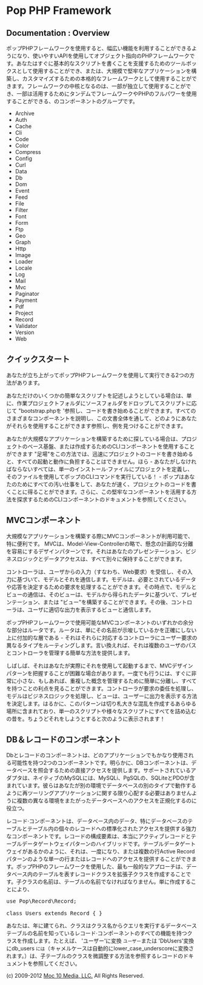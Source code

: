 Pop PHP Framework
=================

Documentation : Overview
------------------------

ポップPHPフレームワークを使用すると、幅広い機能を利用することができるようになり、使いやすいAPIを使用してオブジェクト指向のPHPフレームワークです。あなたはすぐに基本的なスクリプトを書くことを支援するためのツールボックスとして使用することができ、または、大規模で堅牢なアプリケーションを構築し、カスタマイズするための本格的なフレームワークとして使用することができます。フレームワークの中核となるのは、一部が独立して使用することができ、一部は活用するためにタンデムでフレームワークやPHPのフルパワーを使用することができる、のコンポーネントのグループです。

* Archive
* Auth
* Cache
* Cli
* Code
* Color
* Compress
* Config
* Curl
* Data
* Db
* Dom
* Event
* Feed
* File
* Filter
* Font
* Form
* Ftp
* Geo
* Graph
* Http
* Image
* Loader
* Locale
* Log
* Mail
* Mvc
* Paginator
* Payment
* Pdf
* Project
* Record
* Validator
* Version
* Web

クイックスタート
-----------

あなたが立ち上がってポップPHPフレームワークを使用して実行できる2つの方法があります。

あなただけのいくつかの簡単なスクリプトを記述しようとしている場合は、単に、作業プロジェクトフォルダにソースフォルダをドロップしてスクリプトに応じて "bootstrap.phpを '参照し、コードを書き始めることができます。すべてのさまざまなコンポーネントを説明し、この文書全体を通して、どのようにあなたがそれらを使用することができます参照し、例を見つけることができます。

あなたが大規模なアプリケーションを構築するために探している場合は、プロジェクトのベース基盤、または作成するためのCLIコンポーネントを使用することができます "足場"をこの方法では、迅速にプロジェクトのコードを書き始めると、すべての起動と動作に負担することはできません。ほら - あなたがしなければならないすべては、単一のインストール·ファイルにプロジェクトを定義し、そのファイルを使用してポップのCLIコマンドを実行している！ - ポップはあなたのためにすべての汚い仕事をして、あなたが速く、プロジェクトのコードを書くことに得ることができます。さらに、この堅牢なコンポーネントを活用する方法を探求するためのCLIコンポーネントのドキュメントを参照してください。

MVCコンポーネント
-------------

大規模なアプリケーションを構築する際にMVCコンポーネントが利用可能で、特に便利です。 MVCは、Model-View-Controllerの略で、懸念の計画的な分離を容易にするデザインパターンです。それはあなたのプレゼンテーション、ビジネスロジックとデータアクセスは、すべて別々に保持することができます。

コントローラは、ユーザからの入力（すなわち、Web要求）を受信し、その入力に基づいて、モデルとそれを通信します。モデルは、必要とされているデータや応答を決定するための要求を処理することができます。その時点で、モデルとビューの通信は、そのビューは、モデルから得られたデータに基づいて、プレゼンテーション、または "ビュー"を構築することができます。その後、コントローラは、ユーザに適切な出力を表示するビューと通信します。

ポップPHPフレームワークで使用可能なMVCコンポーネントのいずれかの余分な部分はルータです。ルータは、単にその名前が示唆しているかを正確にしない上に付加的な層である - それはそれらに対応するコントローラにユーザー要求の異なるタイプをルーティングします。言い換えれば、それは複数のユーザのパスとコントローラを管理する簡単な方法を提供します。

しばしば、それはあなたが実際にそれを使用して起動するまで、MVCデザインパターンを把握することが困難な場合があります。一度でも行うには、すぐに非常に小さな、もしあれば、重複した概念を管理するために簡単に分離し、すべてを持つことの利点を見ることができます。コントローラが要求の委任を処理し、モデルはビジネスロジックを処理し、ビューは、ユーザーに出力を表示する方法を決定します。はるかに、このパターンは切り札大きな混乱を作成するあらゆる場所に含まれており、単一のスクリプトや様々なスクリプトにすべてを詰め込むの昔を。ちょうどそれをしようとすると次のように表示されます！

DB＆レコードのコンポーネント
---------------------

Dbとレコードのコンポーネントは、どのアプリケーションでもかなり使用される可能性を持つ2つのコンポーネントです。明らかに、DBコンポーネントは、データベースを照会するための直接アクセスを提供します。サポートされているアダプタは、ネイティブのMySQLには、MySQLi、PgSQLの、SQLiteとPDOが含まれています。彼らはあなたが別の環境でデータベースの別のタイプで動作するように再ツーリングアプリケーションに関する限り心配する必要はありませんように複数の異なる環境をまたがったデータベースへのアクセスを正規化するのに役立つ。

レコード·コンポーネントは、データベース内のデータ、特にデータベースのテーブルとテーブル内の個々のレコードへの標準化されたアクセスを提供する強力なコンポーネントです。レコードの構成要素は、本当にアクティブレコードとテーブルデータゲートウェイパターンのハイブリッドです。テーブルデータゲートウェイがあるかのように、それは、一度になり、または複数の行Active Recordパターンのような単一の行またはレコードへのアクセスを提供することができます。ポップPHPのフレームワークを使用した、最も一般的なアプローチは、データベース内のテーブルを表すレコードクラスを拡張子クラスを作成することです。子クラスの名前は、テーブルの名前でなければなりません。単に作成することにより、

<pre>
use Pop\Record\Record;

class Users extends Record { }
</pre>

あなたは、年に建てられ、クラスはクラス名からクエリを実行するデータベーステーブルの名前を知っているレコード·コンポーネントのすべての機能を持つクラスを作成します。たとえば、 'ユーザー'に変換 `ユーザー`または 'DbUsers'変換にdb_users `には`（キャメルケースは自動的にlower_case_underscoreに変換されます。）は、子テーブルのクラスを微調整する方法を参照するレコードのドキュメントを参照してください。

(c) 2009-2012 [Moc 10 Media, LLC.](http://www.moc10media.com) All Rights Reserved.
